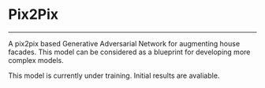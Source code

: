 # Pix2Pix
----------------------------------------------------------------------------
A pix2pix based Generative Adversarial Network for augmenting house facades.
This model can be considered as a blueprint for developing more complex
models.

This model is currently under training. Initial results are avaliable.
